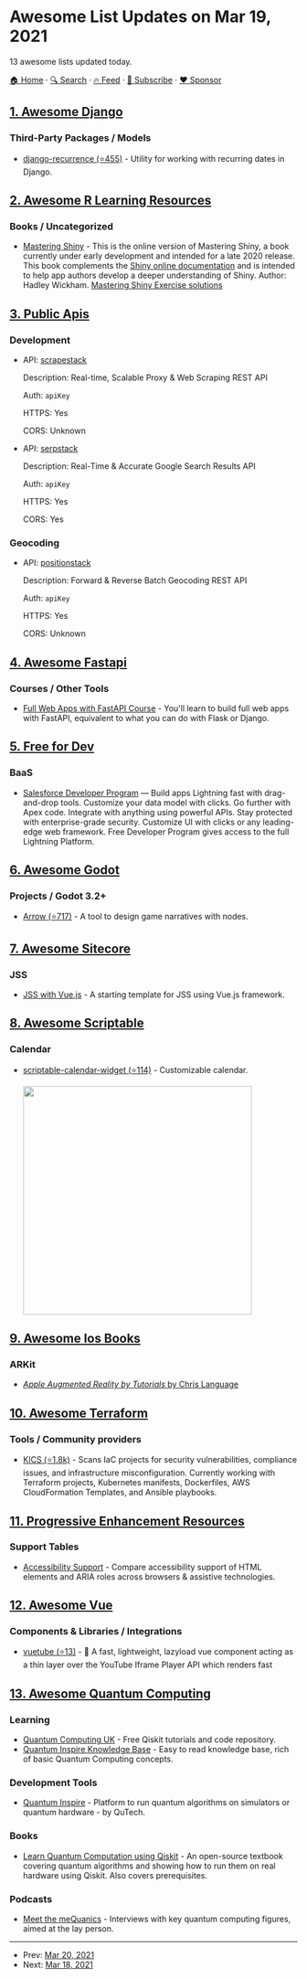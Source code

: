 # Awesome List Updates on Mar 19, 2021

13 awesome lists updated today.

[🏠 Home](/README.md) · [🔍 Search](https://www.trackawesomelist.com/search/) · [🔥 Feed](https://www.trackawesomelist.com/rss.xml) · [📮 Subscribe](https://trackawesomelist.us17.list-manage.com/subscribe?u=d2f0117aa829c83a63ec63c2f&id=36a103854c) · [❤️  Sponsor](https://github.com/sponsors/theowenyoung)



## [1. Awesome Django](/content/wsvincent/awesome-django/README.md)

### Third-Party Packages / Models

*   [django-recurrence (⭐455)](https://github.com/django-recurrence/django-recurrence) - Utility for working with recurring dates in Django.

## [2. Awesome R Learning Resources](/content/iamericfletcher/awesome-r-learning-resources/README.md)

### Books / Uncategorized

*   [Mastering Shiny](https://mastering-shiny.org/) - This is the online version of Mastering Shiny, a book currently under early development and intended for a late 2020 release. This book complements the [Shiny online documentation](https://shiny.rstudio.com/) and is intended to help app authors develop a deeper understanding of Shiny. Author: Hadley Wickham. [Mastering Shiny Exercise solutions](https://mastering-shiny-solutions.org/index.html)

## [3. Public Apis](/content/public-apis/public-apis/README.md)

### Development

- API: [scrapestack](https://scrapestack.com/)

  Description: Real-time, Scalable Proxy & Web Scraping REST API

  Auth: `apiKey`

  HTTPS: Yes

  CORS: Unknown


- API: [serpstack](https://serpstack.com/)

  Description: Real-Time & Accurate Google Search Results API

  Auth: `apiKey`

  HTTPS: Yes

  CORS: Yes



### Geocoding

- API: [positionstack](https://positionstack.com/)

  Description: Forward & Reverse Batch Geocoding REST API

  Auth: `apiKey`

  HTTPS: Yes

  CORS: Unknown



## [4. Awesome Fastapi](/content/mjhea0/awesome-fastapi/README.md)

### Courses / Other Tools

*   [Full Web Apps with FastAPI Course](https://training.talkpython.fm/courses/full-html-web-applications-with-fastapi) - You'll learn to build full web apps with FastAPI, equivalent to what you can do with Flask or Django.

## [5. Free for Dev](/content/ripienaar/free-for-dev/README.md)

### BaaS

*   [Salesforce Developer Program](https://developer.salesforce.com/signup) — Build apps Lightning fast with drag-and-drop tools. Customize your data model with clicks. Go further with Apex code. Integrate with anything using powerful APIs. Stay protected with enterprise-grade security. Customize UI with clicks or any leading-edge web framework. Free Developer Program gives access to the full Lightning Platform.

## [6. Awesome Godot](/content/godotengine/awesome-godot/README.md)

### Projects / Godot 3.2+

*   [Arrow (⭐717)](https://github.com/mhgolkar/Arrow) - A tool to design game narratives with nodes.

## [7. Awesome Sitecore](/content/MartinMiles/awesome-sitecore/README.md)

### JSS

*   [JSS with Vue.js](https://github.com/KayeeNL/sitecore-jss-getting-started-vuejs) - A starting template for JSS using Vue.js framework.

## [8. Awesome Scriptable](/content/dersvenhesse/awesome-scriptable/README.md)

### Calendar

*   [scriptable-calendar-widget (⭐114)](https://github.com/rudotriton/scriptable-calendar-widget) - Customizable calendar.

    <img src="https://raw.githubusercontent.com/rudotriton/scriptable-calendar-widget/main/assets/scriptable-calendar-widget.jpg" width="400"/>

## [9. Awesome Ios Books](/content/bystritskiy/awesome-ios-books/README.md)

### ARKit

*   [*Apple Augmented Reality by Tutorials* by Chris Language](https://www.raywenderlich.com/books/apple-augmented-reality-by-tutorials/v1.0)

## [10. Awesome Terraform](/content/shuaibiyy/awesome-terraform/README.md)

### Tools / Community providers

*   [KICS (⭐1.8k)](https://github.com/Checkmarx/kics) - Scans IaC projects for security vulnerabilities, compliance issues, and infrastructure misconfiguration. Currently working with Terraform projects, Kubernetes manifests, Dockerfiles, AWS CloudFormation Templates, and Ansible playbooks.

## [11. Progressive Enhancement Resources](/content/jbmoelker/progressive-enhancement-resources/README.md)

### Support Tables

*   [Accessibility Support](https://a11ysupport.io/) - Compare accessibility support of HTML elements and ARIA roles across browsers & assistive technologies.

## [12. Awesome Vue](/content/vuejs/awesome-vue/README.md)

### Components & Libraries / Integrations

*   [vuetube (⭐13)](https://github.com/webistomin/vuetube) - 🚀 A fast, lightweight, lazyload vue component acting as a thin layer over the YouTube Iframe Player API which renders fast

## [13. Awesome Quantum Computing](/content/desireevl/awesome-quantum-computing/README.md)

### Learning

*   [Quantum Computing UK](https://quantumcomputinguk.org/) - Free Qiskit tutorials and code repository.
*   [Quantum Inspire Knowledge Base](https://www.quantum-inspire.com/kbase/introduction-to-quantum-computing) - Easy to read knowledge base, rich of basic Quantum Computing concepts.

### Development Tools

*   [Quantum Inspire](https://www.quantum-inspire.com/) - Platform to run quantum algorithms on simulators or quantum hardware - by QuTech.

### Books

*   [Learn Quantum Computation using Qiskit](http://community.qiskit.org/textbook) - An open-source textbook covering quantum algorithms and showing how to run them on real hardware using Qiskit. Also covers prerequisites.

### Podcasts

*   [Meet the meQuanics](https://soundcloud.com/mequanics) - Interviews with key quantum computing figures, aimed at the lay person.

---

- Prev: [Mar 20, 2021](/content/2021/03/20/README.md)
- Next: [Mar 18, 2021](/content/2021/03/18/README.md)